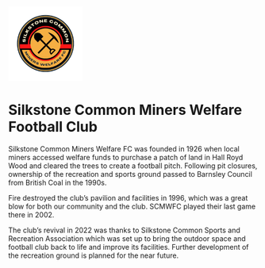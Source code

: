 <img src="silkstone common fc logo.png" 
     alt="logo"
     width="150" 
     height="150" />
# Silkstone Common Miners Welfare Football Club

Silkstone Common Miners Welfare FC was founded in 1926 when local miners accessed welfare funds to purchase a patch of land in Hall Royd Wood and cleared the trees to
create a football pitch. Following pit closures, ownership of the recreation and sports ground passed to Barnsley Council from British Coal in the 1990s.

Fire destroyed the club’s pavilion and facilities in 1996, which was a great blow for both our community and the club. SCMWFC played their last 
game there in 2002.

The club’s revival in 2022 was thanks to Silkstone Common Sports and Recreation Association which was set up to bring the outdoor space and football club back to life and improve its facilities. Further development of the recreation ground is planned for the near future.
